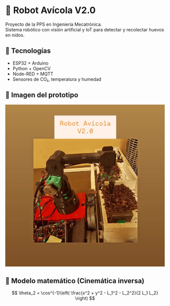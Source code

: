 # 🐔 Robot Avícola V2.0

Proyecto de la PPS en Ingeniería Mecatrónica.  
Sistema robótico con visión artificial y IoT para detectar y recolectar huevos en nidos.

## 🚀 Tecnologías
- ESP32 + Arduino
- Python + OpenCV
- Node-RED + MQTT
- Sensores de CO₂, temperatura y humedad

## 📸 Imagen del prototipo
![Vista del robot](robot.jpg)

## 📐 Modelo matemático (Cinemática inversa)
$$
\theta_2 = \cos^{-1}\left( \frac{x^2 + y^2 - L_1^2 - L_2^2}{2 L_1 L_2} \right)
$$
